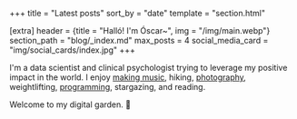 +++
title = "Latest posts"
sort_by = "date"
template = "section.html"

[extra]
header = {title = "Halló! I'm Óscar~", img = "/img/main.webp"}
section_path = "blog/_index.md"
max_posts = 4
social_media_card = "img/social_cards/index.jpg"
+++

I'm a data scientist and clinical psychologist trying to leverage my positive impact in the world. I enjoy [making music](https://oskerwyld.com/II), hiking, [photography](https://instagram.com/oskerwyld), weightlifting, [programming](https://github.com/welpo), stargazing, and reading.

Welcome to my digital garden. 🌱
